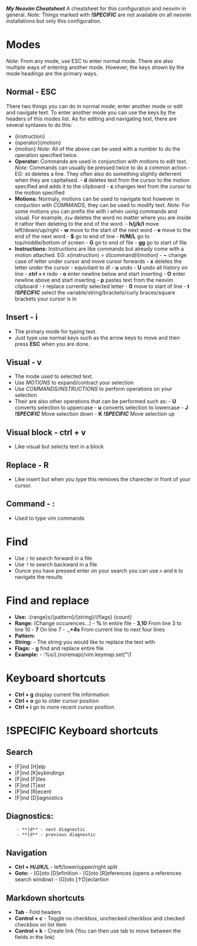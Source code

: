 ***My Neovim Cheatsheet***
A cheatsheet for this configuration and neovim in general.
*Note:* Things marked with ***!SPECIFIC*** are not available on all neovim installations but only this configuration.

# Modes
*Note:* From any mode, use ESC to enter normal mode.
      There are also multiple ways of entering another mode.
      However, the keys shown by the mode headings are the primary ways.

## Normal - ESC
There two things you can do in normal mode; enter another mode or edit and navigate text.
To enter another mode you can use the keys by the headers of this modes list.
As for editing and navigating text, there are several syntaxes to do this:
 - {instruction}
 - {operator}{motion}
 - {motion}
*Note:* All of the above can be used with a number to do the operation specified twice.
 - **Operator:**
        Commands are used in conjunction with motions to edit text.
        *Note:* Commands can usually be pressed twice to do a common action - EG: `dd` deletes a line.
              They often also do something slightly deferrent when they are capitalised.
        - **d** deletes text from the cursor to the motion specified and adds it to the clipboard
        - **c** changes text from the cursor to the motion specified
 - **Motions:**
        Normaly, motions can be used to navigate text however in conjuction with *COMMANDS*, they can be used to modify text.
        *Note:* For some motions you can prefix the with i when using commands and visual.
              For example, `diw` deletes the word no matter where you are inside it rathor then deleting to the end of the word.
         - **h/j/k/l** move left/down/up/right
         - **w**       move to the start of the next word
         - **e**       move to the end of the next word
         - **$**       go to end of line
         - **H/M/L**   go to top/middle/bottom of screen
         - **G**       go to end of file
         - **gg**      go to start of file
 - **Instructions:**
        Instructions are like commands but already come with a motion attached. EG: x(instruction) = d(command)l(motion)
         - **~**        change case of letter under cursor and move cursor forwards
         - **x**        deletes the letter under the cursor - equivilant to dl
         - **u**        undo
         - **U**        undo all history on line
         - **ctrl + r** redo
         - **o**        enter newline below and start inserting
         - **O**        enter newline above and start inserting
         - **p**        pastes text from the neovim clipboard
         - r        replace currently selected letter
         - **0**        move to start of line
         - **t**        ***!SPECIFIC*** select the variable/string/brackets/curly braces/square brackets your cursor is in

## Insert - i
 - The primary mode for typing text.
 - Just type use normal keys such as the arrow keys to move and then press **ESC** when you are done.

## Visual - v
 - The mode used to selected text.
 - Use *MOTIONS* to expand/contract your selection
 - Use *COMMANDS/INSTRUCTIONS* to perform operations on your selection
 - Their are also other operations that can be performed such as:
         - **U** converts selection to uppercase
         - **u** converts selection to lowercase
         - **J** ***!SPECIFIC*** Move selection down
         - **K** ***!SPECIFIC*** Move selection up

## Visual block - ctrl + v
 - Like visual but selects text in a block

## Replace - R
 - Like insert but when you type this removes the charecter in front of your cursor.

## Command - :
 - Used to type vim commands

# Find
 - Use `/` to search forward in a file
 - Use `?` to search backward in a file
 - Ounce you have pressed enter on your search you can use `n` and `N` to navigate the results

# Find and replace
 - **Use:** :{range}s/{pattern}/{string}/{flags} {count}
 - **Range:** (Change occurences...)
         - **%**     In entire file
         - **3,10**  From line 3 to line 10
         - **7**     On line 7
         - **.,+4s** From current line to next four lines
 - **Pattern:**
 - **String:**
         - The string you would like to replace the text with
 - **Flags:**
         - **g** find and replace entire file
 - **Example:**
         - :%s/\(.\)noremap(/vim.keymap.set("\1

# Keyboard shortcuts
 - **Ctrl + g** display current file information
 - **Ctrl + o** go to older cursor position
 - **Ctrl + i** go to more recent cursor position

# !SPECIFIC Keyboard shortcuts
## Search
 - [F]ind [H]elp
 - [F]ind [K]eybindings
 - [F]ind [F]iles
 - [F]ind [T]ext
 - [F]ind [R]ecent
 - [F]ind [D]iagnostics

## Diagnostics:
        - **]d** - next diagnostic
        - **[d** - previous diagnostic

## Navigation
 - **Ctrl + H/J/K/L** - left/lower/upper/right split
 - **Goto:**
         - [G]oto [D]efinition
         - [G]oto [R]eferences (opens a references search window)
         - [G]oto [↑D]eclartion

## Markdown shortcuts
 - **Tab** - Fold headers
 - **Control + c** - Toggle no checkbox, unchecked checkbox and checked checkbox on list item
 - **Control + k** - Create link (You can then use tab to move between the fields in the link)
